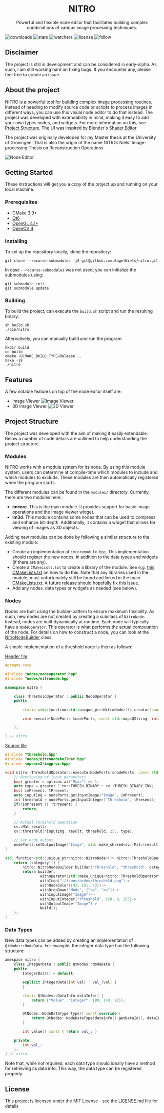 <br />
<p align="center">
  <h1 align="center">NITRO</h1>

  <p align="center">
    Powerful and flexible node editor that facilitates building complex combinations of various image processing techniques. 
  </p>
</p>


![downloads](https://img.shields.io/appveyor/build/bugelniels/nitro.svg) ![stars](https://img.shields.io/github/stars/bugelniels/nitro.svg) ![watchers](https://img.shields.io/github/watchers/bugelniels/nitro.svg) ![license](https://img.shields.io/github/license/bugelniels/nitro.svg) ![follow](https://img.shields.io/github/followers/bugelniels.svg?style=social&label=Follow&maxAge=2592000)

## Disclaimer

The project is still in development and can be considered in early-alpha. As such, I am still working hard on fixing bugs.
If you encounter any, please feel free to create an issue.

## About the project

NITRO is a powerful tool for building complex image processing routines. Instead of needing to modify source code or
scripts to process images in different ways, you can use this visual node editor to do that instead. The project was
developed with extendability in mind, making it easy to add your own types nodes, and widgets. For more information on
this, see [Project Structure](#project-structure). The UI was inspired by
Blender's [Shader Editor](https://docs.blender.org/manual/en/latest/editors/shader_editor.html)

The project was originally developed for my Master thesis at the University of Groningen. That is also the origin of the
name NITRO: Niels' Image-processing Thesis on Reconstruction Operations

![Node Editor](screenshots/demo.gif)

## Getting Started

These instructions will get you a copy of the project up and running on your local machine.

### Prerequisites

- [CMake 3.9+](https://cmake.org/)
- [Qt6](https://www.qt.io/product/qt6)
- [OpenGL 4.1+](https://www.opengl.org/)
- [OpenCV 4](https://opencv.org/)

### Installing

To set up the repository locally, clone the repository:

```shell
git clone --recurse-submodules -j8 git@github.com:BugelNiels/nitro.git
```

In case `--recurse-submodules` was not used, you can initialize the submodules using:

```shell
git submodule init
git submodule update
```

### Building

To build the project, can execute the `build.sh` script and run the resulting binary:

```shellell
sh build.sh
./bin/nitro
```

Alternatively, you can manually build and run the program:

```shell
mkdir build
cd build
cmake -DCMAKE_BUILD_TYPE=Release ..
make -j8
./nitro
```

## Features

A few notable features on top of the node editor itself are:

- Image Viewer ![Image Viewer](screenshots/imviewer.gif)
- 3D Image Viewer ![3D Viewer](screenshots/3dviewer.gif)

## Project Structure

The project was developed with the aim of making it easily extendable. Below a number of code details are outlined to
help
understanding the project structure.

### Modules

NITRO works with a module system for its node. By using this module system, users can determine at compile-time which
modules to include and which modules to exclude. These modules are then automatically registered when the program
starts.

The different modules can be found in the `modules/` directory. Currently, there are two modules here:

- **imcore**. This is the main module. It provides support for basic image operations and the image viewer widget.
- **im3d**. This module contains some nodes that can be used to compress and enhance bit-depth. Additionally, it
  contains a widget that allows for viewing of images as 3D objects.

Adding new modules can be done by following a similar structure to the existing module:

- Create an implementation of `imcoremodule.hpp`. This implementation should register the new nodes, in addition to the
  data types and widgets (if there are any).
- Create a `CMakeLists.txt` to create a library of the module. See
  e.g. [this CMakeLists.txt](modules/imcore/CMakeLists.txt) on how to do this.
  Note that any libraries used in the module, must unfortunately still be found and linked in the
  main [CMakeLists.txt](CMakeLists.txt). A future release should hopefully fix this issue.
- Add any nodes, data types or widgets as needed (see below).

### Nodes

Nodes are built using the builder-pattern to ensure maximum flexibility. As such, new nodes are not created by creating
a subclass of `NitroNode`. Instead, nodes are built dynamically at runtime.
Each node will typically have a `NodeOperator`. This operator is what performs the actual computation of the node.
For details on how to construct a node, you can look at the [NitroNodeBuilder](include/nodes/nitronodebuilder.hpp)
class.

A simple implementation of a threshold node is then as follows:

[Header file](modules/imcore/src/nodes/operators/filters/threshold.hpp)

```c++
#pragma once

#include "nodes/nodeoperator.hpp"
#include "nodes/nitronode.hpp"

namespace nitro {

    class ThresholdOperator : public NodeOperator {
    public:

        static std::function<std::unique_ptr<NitroNode>()> creator(const QString &category);

        void execute(NodePorts &nodePorts, const std::map<QString, int> &options) const override;

    };

} // nitro
```

[Source file](modules/imcore/src/nodes/operators/filters/threshold.cpp)

```c++
#include "threshold.hpp"
#include "nodes/nitronodebuilder.hpp"
#include <opencv2/imgproc.hpp>

void nitro::ThresholdOperator::execute(NodePorts &nodePorts, const std::map<QString, int> &options) const {
    // Retrieving of input parameters
    bool greater = options.at("Mode") == 1;
    auto type = greater ? cv::THRESH_BINARY : cv::THRESH_BINARY_INV;
    bool imPresent, tPresent;
    auto inputImg = nodePorts.getInputImage("Image", imPresent);
    int threshold = nodePorts.getInputInteger("Threshold", tPresent);
    if(!imPresent || !tPresent) {
        return;
    }

    // Actual Threshold operation
    cv::Mat result;
    cv::threshold(*inputImg, result, threshold, 255, type);

    // Set node output
    nodePorts.setOutputImage("Image", std::make_shared<cv::Mat>(result));
}

std::function<std::unique_ptr<nitro::NitroNode>()> nitro::ThresholdOperator::creator(const QString &category) {
    return [category]() {
        nitro::NitroNodeBuilder builder("Threshold", "threshold", category);
        return builder.
                withOperator(std::make_unique<nitro::ThresholdOperator>())->
                withIcon(":/icons/nodes/threshold.png")->
                withNodeColor({43, 101, 43})->
                withDropDown("Mode", {"<=", ">="})->
                withInputImage("Image")->
                withInputInteger("Threshold", 128, 0, 255)->
                withOutputImage("Image")->
                build();
    };
}

```

### Data Types

New data types can be added by creating an implementation of `QtNodes::NodeData`. For example, the integer data type has
the following structure:

```c++
amespace nitro {
    class IntegerData : public QtNodes::NodeData {
    public:
        IntegerData() = default;

        explicit IntegerData(int val) : val_(val) {
        }

        static QtNodes::DataInfo dataInfo() {
            return {"Value", "integer", {89, 140, 92}};
        }

        QtNodes::NodeDataType type() const override {
            return QtNodes::NodeDataType{dataInfo().getDataId(), dataInfo().getDataName()};
        }

        int value() const { return val_; }

    private:
        int val_;
    };
} // nitro
```

Note that, while not required, each data type should ideally have a method for retrieving its data info. This way, the
data type can be registered properly.

## License

This project is licensed under the MIT License - see the [LICENSE.md](LICENSE.md) file for details

